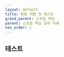 ```yaml
---
layout: default
title: 회원 개발 및 테스트
grand_parent: 스프링 핵심
parent: 스프링 핵심 원리 이해
nav_order: 1
---
```

## 테스트

